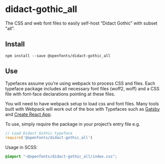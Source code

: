 
# didact-gothic_all

The CSS and web font files to easily self-host “Didact Gothic” with subset "all".

## Install

`npm install --save @openfonts/didact-gothic_all`

## Use

Typefaces assume you’re using webpack to process CSS and files. Each typeface
package includes all necessary font files (woff2, woff) and a CSS file with
font-face declarations pointing at these files.

You will need to have webpack setup to load css and font files. Many tools built
with Webpack will work out of the box with Typefaces such as [Gatsby](https://github.com/gatsbyjs/gatsby)
and [Create React App](https://github.com/facebookincubator/create-react-app).

To use, simply require the package in your project’s entry file e.g.

```javascript
// Load Didact Gothic typeface
require('@openfonts/didact-gothic_all')
```

Usage in SCSS:
```scss
@import "~@openfonts/didact-gothic_all/index.css";
```
